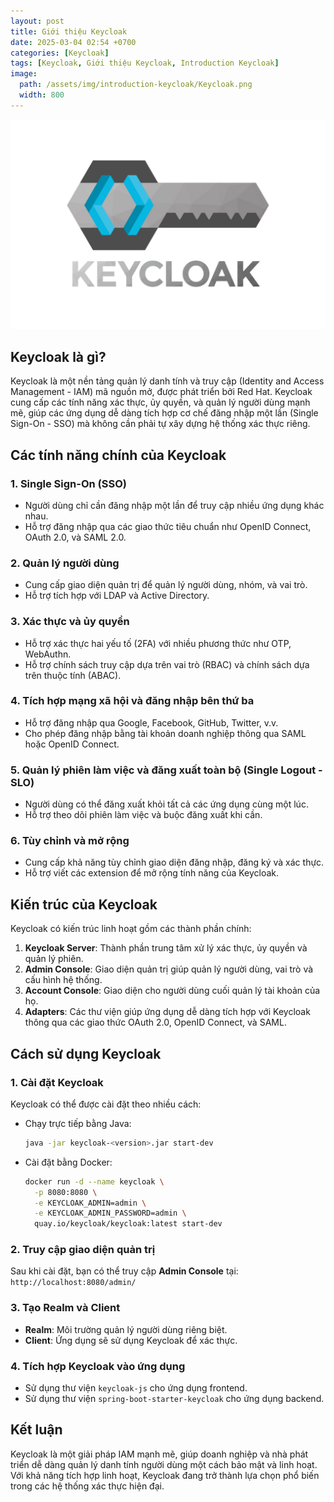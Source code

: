 ```yaml
---
layout: post
title: Giới thiệu Keycloak
date: 2025-03-04 02:54 +0700
categories: [Keycloak]
tags: [Keycloak, Giới thiệu Keycloak, Introduction Keycloak]
image:
  path: /assets/img/introduction-keycloak/Keycloak.png
  width: 800
---
```

![Image](/assets/img/introduction-keycloak/Keycloak.png)
## Keycloak là gì?
Keycloak là một nền tảng quản lý danh tính và truy cập (Identity and Access Management - IAM) mã nguồn mở, được phát triển bởi Red Hat. Keycloak cung cấp các tính năng xác thực, ủy quyền, và quản lý người dùng mạnh mẽ, giúp các ứng dụng dễ dàng tích hợp cơ chế đăng nhập một lần (Single Sign-On - SSO) mà không cần phải tự xây dựng hệ thống xác thực riêng.

## Các tính năng chính của Keycloak
### 1. **Single Sign-On (SSO)**
   - Người dùng chỉ cần đăng nhập một lần để truy cập nhiều ứng dụng khác nhau.
   - Hỗ trợ đăng nhập qua các giao thức tiêu chuẩn như OpenID Connect, OAuth 2.0, và SAML 2.0.

### 2. **Quản lý người dùng**
   - Cung cấp giao diện quản trị để quản lý người dùng, nhóm, và vai trò.
   - Hỗ trợ tích hợp với LDAP và Active Directory.

### 3. **Xác thực và ủy quyền**
   - Hỗ trợ xác thực hai yếu tố (2FA) với nhiều phương thức như OTP, WebAuthn.
   - Hỗ trợ chính sách truy cập dựa trên vai trò (RBAC) và chính sách dựa trên thuộc tính (ABAC).

### 4. **Tích hợp mạng xã hội và đăng nhập bên thứ ba**
   - Hỗ trợ đăng nhập qua Google, Facebook, GitHub, Twitter, v.v.
   - Cho phép đăng nhập bằng tài khoản doanh nghiệp thông qua SAML hoặc OpenID Connect.

### 5. **Quản lý phiên làm việc và đăng xuất toàn bộ (Single Logout - SLO)**
   - Người dùng có thể đăng xuất khỏi tất cả các ứng dụng cùng một lúc.
   - Hỗ trợ theo dõi phiên làm việc và buộc đăng xuất khi cần.

### 6. **Tùy chỉnh và mở rộng**
   - Cung cấp khả năng tùy chỉnh giao diện đăng nhập, đăng ký và xác thực.
   - Hỗ trợ viết các extension để mở rộng tính năng của Keycloak.

## Kiến trúc của Keycloak
Keycloak có kiến trúc linh hoạt gồm các thành phần chính:
1. **Keycloak Server**: Thành phần trung tâm xử lý xác thực, ủy quyền và quản lý phiên.
2. **Admin Console**: Giao diện quản trị giúp quản lý người dùng, vai trò và cấu hình hệ thống.
3. **Account Console**: Giao diện cho người dùng cuối quản lý tài khoản của họ.
4. **Adapters**: Các thư viện giúp ứng dụng dễ dàng tích hợp với Keycloak thông qua các giao thức OAuth 2.0, OpenID Connect, và SAML.

## Cách sử dụng Keycloak
### 1. **Cài đặt Keycloak**
Keycloak có thể được cài đặt theo nhiều cách:
- Chạy trực tiếp bằng Java:
  ```bash
  java -jar keycloak-<version>.jar start-dev
  ```
- Cài đặt bằng Docker:
  ```bash
  docker run -d --name keycloak \
    -p 8080:8080 \
    -e KEYCLOAK_ADMIN=admin \
    -e KEYCLOAK_ADMIN_PASSWORD=admin \
    quay.io/keycloak/keycloak:latest start-dev
  ```

### 2. **Truy cập giao diện quản trị**
Sau khi cài đặt, bạn có thể truy cập **Admin Console** tại:  
`http://localhost:8080/admin/`

### 3. **Tạo Realm và Client**
- **Realm**: Môi trường quản lý người dùng riêng biệt.
- **Client**: Ứng dụng sẽ sử dụng Keycloak để xác thực.

### 4. **Tích hợp Keycloak vào ứng dụng**
- Sử dụng thư viện `keycloak-js` cho ứng dụng frontend.
- Sử dụng thư viện `spring-boot-starter-keycloak` cho ứng dụng backend.

## Kết luận
Keycloak là một giải pháp IAM mạnh mẽ, giúp doanh nghiệp và nhà phát triển dễ dàng quản lý danh tính người dùng một cách bảo mật và linh hoạt. Với khả năng tích hợp linh hoạt, Keycloak đang trở thành lựa chọn phổ biến trong các hệ thống xác thực hiện đại.

